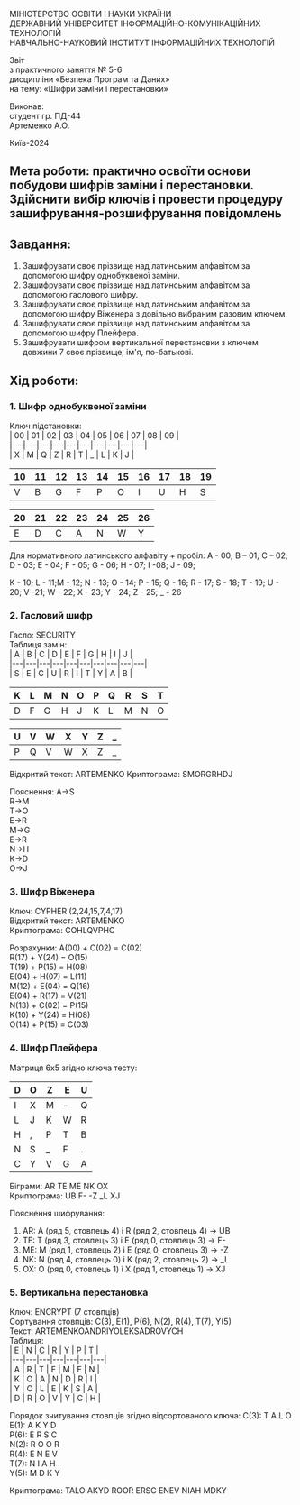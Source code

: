 МІНІСТЕРСТВО ОСВІТИ І НАУКИ УКРАЇНИ  
ДЕРЖАВНИЙ УНІВЕРСИТЕТ ІНФОРМАЦІЙНО-КОМУНІКАЦІЙНИХ  
ТЕХНОЛОГІЙ  
НАВЧАЛЬНО-НАУКОВИЙ ІНСТИТУТ ІНФОРМАЦІЙНИХ ТЕХНОЛОГІЙ

Звіт  
з практичного заняття № 5-6  
дисципліни «Безпека Програм та Даних»  
на тему: «Шифри заміни і перестановки»

Виконав:  
студент гр. ПД-44  
Артеменко А.О.

Київ-2024

## **Мета роботи:** практично освоїти основи побудови шифрів заміни і перестановки. Здійснити вибір ключів і провести процедуру зашифрування-розшифрування повідомлень

## **Завдання:**

1. Зашифрувати своє прізвище над латинським алфавітом за допомогою шифру однобуквеної заміни.
2. Зашифрувати своє прізвище над латинським алфавітом за допомогою гаслового шифру.
3. Зашифрувати своє прізвище над латинським алфавітом за допомогою шифру Віженера з довільно вибраним разовим ключем.
4. Зашифрувати своє прізвище над латинським алфавітом за допомогою шифру Плейфера.
5. Зашифрувати шифром вертикальної перестановки з ключем довжини 7 своє прізвище, ім'я, по-батькові.

## **Хід роботи:**

### 1. **Шифр однобуквеної заміни**

Ключ підстановки:  
| 00 | 01 | 02 | 03 | 04 | 05 | 06 | 07 | 08 | 09 |  
|---|---|---|---|---|---|---|---|---|---|  
| X | M | Q | Z | R | T | \_ | L | K | J |

| 10  | 11  | 12  | 13  | 14  | 15  | 16  | 17  | 18  | 19  |
| --- | --- | --- | --- | --- | --- | --- | --- | --- | --- |
| V   | B   | G   | F   | P   | O   | I   | U   | H   | S   |

| 20  | 21  | 22  | 23  | 24  | 25  | 26  |
| --- | --- | --- | --- | --- | --- | --- |
| E   | D   | C   | A   | N   | W   | Y   |

Для нормативного латинського алфавіту + пробіл:
A - 00; B – 01; C – 02; D - 03; E - 04; F - 05; G - 06; H - 07; І -08; J - 09;

K - 10; L - 11;M - 12; N - 13; O - 14; P - 15; Q - 16; R - 17; S - 18; T - 19;
U - 20; V -21; W - 22; X - 23; Y - 24; Z - 25; \_ - 26

### 2. **Гасловий шифр**

Гасло: SECURITY  
 Таблиця замін:  
 | A | B | C | D | E | F | G | H | I | J |  
 |---|---|---|---|---|---|---|---|---|---|  
 | S | E | C | U | R | I | T | Y | A | B |

| K   | L   | M   | N   | O   | P   | Q   | R   | S   | T   |
| --- | --- | --- | --- | --- | --- | --- | --- | --- | --- |
| D   | F   | G   | H   | J   | K   | L   | M   | N   | O   |

| U   | V   | W   | X   | Y   | Z   | \_  |
| --- | --- | --- | --- | --- | --- | --- |
| P   | Q   | V   | W   | X   | Z   | \_  |

Відкритий текст: ARTEMENKO
Криптограма: SMORGRHDJ

Пояснення:
A→S  
R→M  
T→O  
E→R  
M→G  
E→R  
N→H  
K→D  
O→J

### 3. **Шифр Віженера**

Ключ: CYPHER (2,24,15,7,4,17)  
 Відкритий текст: ARTEMENKO  
 Криптограма: COHLQVPHC

Розрахунки:
A(00) + C(02) = C(02)  
R(17) + Y(24) = O(15)  
T(19) + P(15) = H(08)  
E(04) + H(07) = L(11)  
M(12) + E(04) = Q(16)  
E(04) + R(17) = V(21)  
N(13) + C(02) = P(15)  
K(10) + Y(24) = H(08)  
O(14) + P(15) = C(03)

### 4. **Шифр Плейфера**

Матриця 6x5 згідно ключа тесту:

| D   | O   | Z   | E   | U   |
| --- | --- | --- | --- | --- |
| I   | X   | M   | -   | Q   |
| L   | J   | K   | W   | R   |
| H   | ,   | P   | T   | B   |
| N   | S   | \_  | F   | .   |
| C   | Y   | V   | G   | A   |

Біграми: AR TE ME NK OX  
Криптограма: UB F- -Z \_L XJ

Пояснення шифрування:

1. AR: A (ряд 5, стовпець 4) і R (ряд 2, стовпець 4) → UB
2. TE: T (ряд 3, стовпець 3) і E (ряд 0, стовпець 3) → F-
3. ME: M (ряд 1, стовпець 2) і E (ряд 0, стовпець 3) → -Z
4. NK: N (ряд 4, стовпець 0) і K (ряд 2, стовпець 2) → \_L
5. OX: O (ряд 0, стовпець 1) і X (ряд 1, стовпець 1) → XJ

### 5. **Вертикальна перестановка**

Ключ: ENCRYPT (7 стовпців)  
Сортування стовпців: C(3), E(1), P(6), N(2), R(4), T(7), Y(5)  
Текст: ARTEMENKOANDRIYOLEKSADROVYCH  
Таблиця:  
| E | N | C | R | Y | P | T |  
|---|---|---|---|---|---|---|  
| A | R | T | E | M | E | N |  
| K | O | A | N | D | R | I |  
| Y | O | L | E | K | S | A |  
| D | R | O | V | Y | C | H |

Порядок зчитування стовпців згідно відсортованого ключа:
C(3): T A L O  
E(1): A K Y D  
P(6): E R S C  
N(2): R O O R  
R(4): E N E V  
T(7): N I A H  
Y(5): M D K Y

Криптограма: TALO AKYD ROOR ERSC ENEV NIAH MDKY
